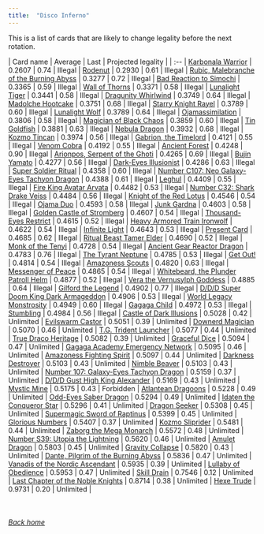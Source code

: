```yaml
---
title:  "Disco Inferno"
---
```


This is a list of cards that are likely to change legality before the next rotation.

| Card name | Average | Last | Projected legality |
| :-- |
[Karbonala Warrior](https://db.ygoprodeck.com/card/?search=Karbonala%20Warrior) | 0.2607 | 0.74 | Illegal |
[Rodenut](https://db.ygoprodeck.com/card/?search=Rodenut) | 0.2930 | 0.61 | Illegal |
[Rubic, Malebranche of the Burning Abyss](https://db.ygoprodeck.com/card/?search=Rubic,%20Malebranche%20of%20the%20Burning%20Abyss) | 0.3277 | 0.72 | Illegal |
[Bad Reaction to Simochi](https://db.ygoprodeck.com/card/?search=Bad%20Reaction%20to%20Simochi) | 0.3365 | 0.59 | Illegal |
[Wall of Thorns](https://db.ygoprodeck.com/card/?search=Wall%20of%20Thorns) | 0.3371 | 0.58 | Illegal |
[Lunalight Tiger](https://db.ygoprodeck.com/card/?search=Lunalight%20Tiger) | 0.3441 | 0.58 | Illegal |
[Dragunity Whirlwind](https://db.ygoprodeck.com/card/?search=Dragunity%20Whirlwind) | 0.3749 | 0.64 | Illegal |
[Madolche Hootcake](https://db.ygoprodeck.com/card/?search=Madolche%20Hootcake) | 0.3751 | 0.68 | Illegal |
[Starry Knight Rayel](https://db.ygoprodeck.com/card/?search=Starry%20Knight%20Rayel) | 0.3789 | 0.60 | Illegal |
[Lunalight Wolf](https://db.ygoprodeck.com/card/?search=Lunalight%20Wolf) | 0.3789 | 0.64 | Illegal |
[Ojamassimilation](https://db.ygoprodeck.com/card/?search=Ojamassimilation) | 0.3806 | 0.58 | Illegal |
[Magician of Black Chaos](https://db.ygoprodeck.com/card/?search=Magician%20of%20Black%20Chaos) | 0.3859 | 0.60 | Illegal |
[Tin Goldfish](https://db.ygoprodeck.com/card/?search=Tin%20Goldfish) | 0.3881 | 0.63 | Illegal |
[Nebula Dragon](https://db.ygoprodeck.com/card/?search=Nebula%20Dragon) | 0.3932 | 0.68 | Illegal |
[Kozmo Tincan](https://db.ygoprodeck.com/card/?search=Kozmo%20Tincan) | 0.3974 | 0.56 | Illegal |
[Gabrion, the Timelord](https://db.ygoprodeck.com/card/?search=Gabrion,%20the%20Timelord) | 0.4121 | 0.55 | Illegal |
[Venom Cobra](https://db.ygoprodeck.com/card/?search=Venom%20Cobra) | 0.4192 | 0.55 | Illegal |
[Ancient Forest](https://db.ygoprodeck.com/card/?search=Ancient%20Forest) | 0.4248 | 0.90 | Illegal |
[Arionpos, Serpent of the Ghoti](https://db.ygoprodeck.com/card/?search=Arionpos,%20Serpent%20of%20the%20Ghoti) | 0.4265 | 0.69 | Illegal |
[Bujin Yamato](https://db.ygoprodeck.com/card/?search=Bujin%20Yamato) | 0.4277 | 0.56 | Illegal |
[Dark-Eyes Illusionist](https://db.ygoprodeck.com/card/?search=Dark-Eyes%20Illusionist) | 0.4286 | 0.63 | Illegal |
[Super Soldier Ritual](https://db.ygoprodeck.com/card/?search=Super%20Soldier%20Ritual) | 0.4358 | 0.60 | Illegal |
[Number C107: Neo Galaxy-Eyes Tachyon Dragon](https://db.ygoprodeck.com/card/?search=Number%20C107:%20Neo%20Galaxy-Eyes%20Tachyon%20Dragon) | 0.4388 | 0.61 | Illegal |
[Leghul](https://db.ygoprodeck.com/card/?search=Leghul) | 0.4409 | 0.55 | Illegal |
[Fire King Avatar Arvata](https://db.ygoprodeck.com/card/?search=Fire%20King%20Avatar%20Arvata) | 0.4482 | 0.53 | Illegal |
[Number C32: Shark Drake Veiss](https://db.ygoprodeck.com/card/?search=Number%20C32:%20Shark%20Drake%20Veiss) | 0.4484 | 0.56 | Illegal |
[Knight of the Red Lotus](https://db.ygoprodeck.com/card/?search=Knight%20of%20the%20Red%20Lotus) | 0.4546 | 0.54 | Illegal |
[Ojama Duo](https://db.ygoprodeck.com/card/?search=Ojama%20Duo) | 0.4593 | 0.58 | Illegal |
[Junk Gardna](https://db.ygoprodeck.com/card/?search=Junk%20Gardna) | 0.4603 | 0.58 | Illegal |
[Golden Castle of Stromberg](https://db.ygoprodeck.com/card/?search=Golden%20Castle%20of%20Stromberg) | 0.4607 | 0.54 | Illegal |
[Thousand-Eyes Restrict](https://db.ygoprodeck.com/card/?search=Thousand-Eyes%20Restrict) | 0.4615 | 0.52 | Illegal |
[Heavy Armored Train Ironwolf](https://db.ygoprodeck.com/card/?search=Heavy%20Armored%20Train%20Ironwolf) | 0.4622 | 0.54 | Illegal |
[Infinite Light](https://db.ygoprodeck.com/card/?search=Infinite%20Light) | 0.4643 | 0.53 | Illegal |
[Present Card](https://db.ygoprodeck.com/card/?search=Present%20Card) | 0.4685 | 0.62 | Illegal |
[Ritual Beast Tamer Elder](https://db.ygoprodeck.com/card/?search=Ritual%20Beast%20Tamer%20Elder) | 0.4690 | 0.52 | Illegal |
[Monk of the Tenyi](https://db.ygoprodeck.com/card/?search=Monk%20of%20the%20Tenyi) | 0.4728 | 0.54 | Illegal |
[Ancient Gear Reactor Dragon](https://db.ygoprodeck.com/card/?search=Ancient%20Gear%20Reactor%20Dragon) | 0.4783 | 0.76 | Illegal |
[The Tyrant Neptune](https://db.ygoprodeck.com/card/?search=The%20Tyrant%20Neptune) | 0.4785 | 0.53 | Illegal |
[Get Out!](https://db.ygoprodeck.com/card/?search=Get%20Out!) | 0.4814 | 0.54 | Illegal |
[Amazoness Scouts](https://db.ygoprodeck.com/card/?search=Amazoness%20Scouts) | 0.4820 | 0.63 | Illegal |
[Messenger of Peace](https://db.ygoprodeck.com/card/?search=Messenger%20of%20Peace) | 0.4865 | 0.54 | Illegal |
[Whitebeard, the Plunder Patroll Helm](https://db.ygoprodeck.com/card/?search=Whitebeard,%20the%20Plunder%20Patroll%20Helm) | 0.4877 | 0.52 | Illegal |
[Vera the Vernusylph Goddess](https://db.ygoprodeck.com/card/?search=Vera%20the%20Vernusylph%20Goddess) | 0.4885 | 0.64 | Illegal |
[Gilford the Legend](https://db.ygoprodeck.com/card/?search=Gilford%20the%20Legend) | 0.4902 | 0.77 | Illegal |
[D/D/D Super Doom King Dark Armageddon](https://db.ygoprodeck.com/card/?search=D/D/D%20Super%20Doom%20King%20Dark%20Armageddon) | 0.4906 | 0.53 | Illegal |
[World Legacy Monstrosity](https://db.ygoprodeck.com/card/?search=World%20Legacy%20Monstrosity) | 0.4949 | 0.60 | Illegal |
[Gagaga Child](https://db.ygoprodeck.com/card/?search=Gagaga%20Child) | 0.4972 | 0.53 | Illegal |
[Stumbling](https://db.ygoprodeck.com/card/?search=Stumbling) | 0.4984 | 0.56 | Illegal |
[Castle of Dark Illusions](https://db.ygoprodeck.com/card/?search=Castle%20of%20Dark%20Illusions) | 0.5028 | 0.42 | Unlimited |
[Evilswarm Castor](https://db.ygoprodeck.com/card/?search=Evilswarm%20Castor) | 0.5051 | 0.39 | Unlimited |
[Downerd Magician](https://db.ygoprodeck.com/card/?search=Downerd%20Magician) | 0.5070 | 0.46 | Unlimited |
[T.G. Trident Launcher](https://db.ygoprodeck.com/card/?search=T.G.%20Trident%20Launcher) | 0.5077 | 0.44 | Unlimited |
[True Draco Heritage](https://db.ygoprodeck.com/card/?search=True%20Draco%20Heritage) | 0.5082 | 0.39 | Unlimited |
[Graceful Dice](https://db.ygoprodeck.com/card/?search=Graceful%20Dice) | 0.5094 | 0.47 | Unlimited |
[Gagaga Academy Emergency Network](https://db.ygoprodeck.com/card/?search=Gagaga%20Academy%20Emergency%20Network) | 0.5095 | 0.46 | Unlimited |
[Amazoness Fighting Spirit](https://db.ygoprodeck.com/card/?search=Amazoness%20Fighting%20Spirit) | 0.5097 | 0.44 | Unlimited |
[Darkness Destroyer](https://db.ygoprodeck.com/card/?search=Darkness%20Destroyer) | 0.5103 | 0.43 | Unlimited |
[Nimble Beaver](https://db.ygoprodeck.com/card/?search=Nimble%20Beaver) | 0.5103 | 0.43 | Unlimited |
[Number 107: Galaxy-Eyes Tachyon Dragon](https://db.ygoprodeck.com/card/?search=Number%20107:%20Galaxy-Eyes%20Tachyon%20Dragon) | 0.5159 | 0.37 | Unlimited |
[D/D/D Gust High King Alexander](https://db.ygoprodeck.com/card/?search=D/D/D%20Gust%20High%20King%20Alexander) | 0.5169 | 0.43 | Unlimited |
[Mystic Mine](https://db.ygoprodeck.com/card/?search=Mystic%20Mine) | 0.5175 | 0.43 | Forbidden |
[Atlantean Dragoons](https://db.ygoprodeck.com/card/?search=Atlantean%20Dragoons) | 0.5228 | 0.49 | Unlimited |
[Odd-Eyes Saber Dragon](https://db.ygoprodeck.com/card/?search=Odd-Eyes%20Saber%20Dragon) | 0.5294 | 0.49 | Unlimited |
[Idaten the Conqueror Star](https://db.ygoprodeck.com/card/?search=Idaten%20the%20Conqueror%20Star) | 0.5296 | 0.41 | Unlimited |
[Dragon Seeker](https://db.ygoprodeck.com/card/?search=Dragon%20Seeker) | 0.5308 | 0.45 | Unlimited |
[Supermagic Sword of Raptinus](https://db.ygoprodeck.com/card/?search=Supermagic%20Sword%20of%20Raptinus) | 0.5399 | 0.45 | Unlimited |
[Glorious Numbers](https://db.ygoprodeck.com/card/?search=Glorious%20Numbers) | 0.5407 | 0.37 | Unlimited |
[Kozmo Sliprider](https://db.ygoprodeck.com/card/?search=Kozmo%20Sliprider) | 0.5481 | 0.44 | Unlimited |
[Zaborg the Mega Monarch](https://db.ygoprodeck.com/card/?search=Zaborg%20the%20Mega%20Monarch) | 0.5572 | 0.48 | Unlimited |
[Number S39: Utopia the Lightning](https://db.ygoprodeck.com/card/?search=Number%20S39:%20Utopia%20the%20Lightning) | 0.5620 | 0.46 | Unlimited |
[Amulet Dragon](https://db.ygoprodeck.com/card/?search=Amulet%20Dragon) | 0.5803 | 0.45 | Unlimited |
[Gravity Collapse](https://db.ygoprodeck.com/card/?search=Gravity%20Collapse) | 0.5820 | 0.43 | Unlimited |
[Dante, Pilgrim of the Burning Abyss](https://db.ygoprodeck.com/card/?search=Dante,%20Pilgrim%20of%20the%20Burning%20Abyss) | 0.5836 | 0.47 | Unlimited |
[Vanadis of the Nordic Ascendant](https://db.ygoprodeck.com/card/?search=Vanadis%20of%20the%20Nordic%20Ascendant) | 0.5935 | 0.39 | Unlimited |
[Lullaby of Obedience](https://db.ygoprodeck.com/card/?search=Lullaby%20of%20Obedience) | 0.5953 | 0.47 | Unlimited |
[Skill Drain](https://db.ygoprodeck.com/card/?search=Skill%20Drain) | 0.7546 | 0.12 | Unlimited |
[Last Chapter of the Noble Knights](https://db.ygoprodeck.com/card/?search=Last%20Chapter%20of%20the%20Noble%20Knights) | 0.8714 | 0.38 | Unlimited |
[Hexe Trude](https://db.ygoprodeck.com/card/?search=Hexe%20Trude) | 0.9731 | 0.20 | Unlimited |

<br>

###### [Back home](index)